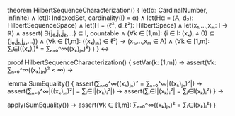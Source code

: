 theorem HilbertSequenceCharacterization() {
  let(α: CardinalNumber, infinite) ∧
  let(I: IndexedSet, cardinality(I) = α) ∧
  let(Hα = ⟨A, d₂⟩: HilbertSequenceSpace) ∧
  let(H = ⟨ℓ², d_ℓ²⟩: HilbertSpace) ∧
  let(x₁,...,xₘ: I → ℝ) ∧
  assert(
    ∃{j₀,j₁,j₂,...} ⊆ I, countable ∧
    (∀k ∈ [1,m]: {i ∈ I: (xₖ)ᵢ ≠ 0} ⊆ {j₀,j₁,j₂,...}) ∧
    (∀k ∈ [1,m]: ⟨(xₖ)ⱼₙ⟩ ∈ ℓ²) →
    (x₁,...,xₘ ∈ A) ∧
    (∀k ∈ [1,m]: ∑ᵢ∈I((xₖ)ᵢ)² = ∑ₙ₌₀^∞((xₖ)ⱼₙ)²)
  )
} ↔

proof HilbertSequenceCharacterization() {
  setVar(k: [1,m]) →
  assert(∀k: ∑ₙ₌₀^∞((xₖ)ⱼₙ)² < ∞) →
  
  lemma SumEquality() {
    assert(∑ₙ₌₀^∞((xₖ)ⱼₙ)² = ∑ₙ₌₀^∞|((xₖ)ⱼₙ)²|) →
    assert(∑ₙ₌₀^∞|((xₖ)ⱼₙ)²| = ∑ᵢ∈I|(xₖ)ᵢ²|) →
    assert(∑ᵢ∈I|(xₖ)ᵢ²| = ∑ᵢ∈I(xₖ)ᵢ²)
  } →
  
  apply(SumEquality()) →
  assert(∀k ∈ [1,m]: ∑ₙ₌₀^∞((xₖ)ⱼₙ)² = ∑ᵢ∈I(xₖ)ᵢ²)
}